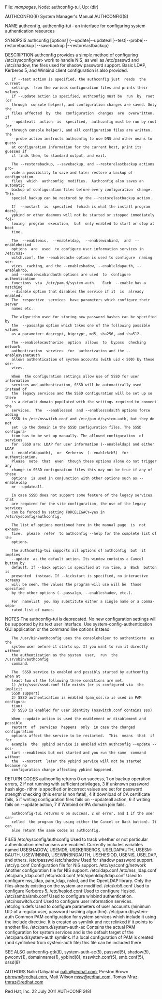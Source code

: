 File: *manpages*,  Node: authconfig-tui,  Up: (dir)

AUTHCONFIG(8)               System Manager's Manual              AUTHCONFIG(8)



NAME
       authconfig,  authconfig-tui  -  an  interface  for  configuring  system
       authentication resources

SYNOPSIS
       authconfig
              [options]   {--update|--updateall|--test|--probe|--restorebackup
              <name>|--savebackup <name>|--restorelastbackup}

DESCRIPTION
       authconfig  provides a simple method of configuring /etc/sysconfig/net‐
       work to handle NIS, as well as /etc/passwd and /etc/shadow,  the  files
       used  for shadow password support.  Basic LDAP, Kerberos 5, and Winbind
       client configuration is also provided.

       If --test action is specified, the authconfig just  reads  the  current
       settings  from the various configuration files and prints their values.
       If --update action is specified, authconfig must be  run  by  root  (or
       through  console helper), and configuration changes are saved. Only the
       files affected  by  the  configuration  changes  are  overwritten.   If
       --updateall  action  is  specified,  authconfig must be run by root (or
       through console helper), and all configuration files are written.   The
       --probe action instructs authconfig to use DNS and other means to guess
       at configuration information for the current host, print its guesses if
       it finds them, to standard output, and exit.

       The --restorebackup, --savebackup, and --restorelastbackup actions pro‐
       vide a possibility to save and later restore a backup of  configuration
       files  which  authconfig  modifies.  Authconfig also saves an automatic
       backup of configuration files before every configuration  change.  This
       special backup can be restored by the --restorelastbackup action.

       If  --nostart  is  specified  (which is what the install program does),
       ypbind or other daemons will not be started or stopped immediately fol‐
       lowing  program  execution,  but  only enabled to start or stop at boot
       time.

       The  --enablenis,  --enableldap,  --enablewinbind,  and  --enablehesiod
       options  are  used  to configure user information services in /etc/nss‐
       witch.conf, the --enablecache option is used to configure  naming  ser‐
       vices  caching, and the --enableshadow, --enableldapauth, --enablekrb5,
       and --enablewinbindauth options are used  to  configure  authentication
       functions  via  /etc/pam.d/system-auth.   Each  --enable has a matching
       --disable option that disables the service if it  is  already  enabled.
       The  respective  services  have parameters which configure their server
       names etc.

       The algorithm used for storing new password hashes can be specified  by
       the  --passalgo option which takes one of the following possible values
       as a parameter: descrypt, bigcrypt, md5, sha256, and sha512.

       The --enablelocauthorize  option  allows  to  bypass  checking  network
       authentication  services  for  authorization and the --enablesysnetauth
       allows authentication of system accounts (with uid < 500) by these ser‐
       vices.

       When  the configuration settings allow use of SSSD for user information
       services and authentication, SSSD will be automatically used instead of
       the  legacy services and the SSSD configuration will be set up so there
       is a default domain populated with the settings required to connect the
       services.  The  --enablesssd  and --enablesssdauth options force adding
       SSSD to /etc/nsswitch.conf and /etc/pam.d/system-auth, but they do  not
       set  up the domain in the SSSD configuration files. The SSSD configura‐
       tion has to be set up manually. The allowed configuration  of  services
       for  SSSD are: LDAP for user information (--enableldap) and either LDAP
       (--enableldapauth),  or  Kerberos  (--enablekrb5)  for  authentication.
       Please  note  that  even  though these options alone do not trigger any
       change in SSSD configuration files this may not be true if any of these
       options  is used in conjunction with other options such as --enableldap
       or --updateall.

       In case SSSD does not support some feature of the legacy services  that
       are required for the site configuration, the use of the legacy services
       can be forced by setting FORCELEGACY=yes in /etc/sysconfig/authconfig.

       The list of options mentioned here in the manual page  is  not  exhaus‐
       tive,  please  refer  to authconfig --help for the complete list of the
       options.

       The authconfig-tui supports all options of authconfig  but  it  implies
       --update  as the default action. Its window contains a Cancel button by
       default. If --back option is specified at run time, a  Back  button  is
       presented  instead. If --kickstart is specified, no interactive screens
       will be seen. The values the program will use will be  those  specified
       by the other options (--passalgo, --enableshadow, etc.).

       For  namelist  you may substitute either a single name or a comma-sepa‐
       rated list of names.

NOTES
       The authconfig-tui is deprecated. No new configuration settings will be
       supported  by its text user interface. Use system-config-authentication
       GUI application or the command line options instead.

       The /usr/bin/authconfig uses the consolehelper to authenticate  as  the
       system user before it starts up. If you want to run it directly without
       the authentication as the system  user,  run  the  /usr/sbin/authconfig
       command.

       The  SSSD service is enabled and possibly started by authconfig when at
       least two of the following three conditions are met:
       1) /etc/sssd/sssd.conf file exists (or is configured via  the  implicit
       SSSD support)
       2) SSSD authentication is enabled (pam_sss.so is used in PAM configura‐
       tion)
       3) SSSD is enabled for user identity (nsswitch.conf contains sss)

       When --update action is used the enablement or disablement and possible
       restart  of  services  happens  only  in case the changed configuration
       options affect the service to be restarted.  This  means  that  if  for
       example  the  ypbind service is enabled with authconfig --update --nos‐
       tart --enablenis but not started and you run the same  command  without
       the  --nostart  later the ypbind service will not be started because no
       configuration change affecting ypbind happened.

RETURN CODES
       authconfig returns 0 on success, 1 on backup operation errors, 2 if not
       running  with  sufficient  privileges, 3 if unknown password hash algo‐
       rithm is specified or incorrect values are set  for  password  strength
       checking  (this  error  is  non fatal), 4 if download of CA certificate
       fails, 5 if writing configuration files fails on --updateall action,  6
       if  writing  fails  on --update action, 7 if Winbind or IPA domain join
       fails.


       authconfig-tui returns 0 on success, 2 on error, and 1 if the user can‐
       celled  the program (by using either the Cancel or Back button). It can
       also return the same codes as authconfig.


FILES
       /etc/sysconfig/authconfig
              Used to track whether or  not  particular  authentication
              mechanisms  are  enabled.   Currently  includes variables
              named USESHADOW, USEMD5, USEKERBEROS, USELDAPAUTH, USESM‐
              BAUTH,  USEWINBIND,  USEWINBINDAUTH,  USEHESIOD,  USENIS,
              USELDAP, and others.
       /etc/passwd
       /etc/shadow
              Used for shadow password support.
       /etc/yp.conf
              Configuration file for NIS support.
       /etc/sysconfig/network
              Another configuration file for NIS support.
       /etc/ldap.conf
       /etc/nss_ldap.conf
       /etc/pam_ldap.conf
       /etc/nslcd.conf
       /etc/openldap/ldap.conf
              Used to configure  nss_ldap,  pam_ldap,  nslcd,  and  the
              OpenLDAP  library. Only the files already existing on the
              system are modified.
       /etc/krb5.conf
              Used to configure Kerberos 5.
       /etc/hesiod.conf
              Used to configure Hesiod.
       /etc/samba/smb.conf
              Used to configure winbind authentication.
       /etc/nsswitch.conf
              Used to configure user information services.
       /etc/login.defs
              Used to configure parameters of  user  accounts  (minimum
              UID of a regular user, password hashing algorithm).
       /etc/pam.d/system-auth
              Common   PAM  configuration  for  system  services  which
              include it using the include directive. It is created  as
              symlink and not relinked if it points to another file.
       /etc/pam.d/system-auth-ac
              Contains the actual PAM configuration for system services
              and is the default target of  the  /etc/pam.d/system-auth
              symlink.  If a local configuration of PAM is created (and
              symlinked  from  system-auth  file)  this  file  can   be
              included there.


SEE ALSO
       authconfig-gtk(8),   system-auth-ac(5),   passwd(5),  shadow(5),
       pwconv(1),    domainname(1),    ypbind(8),     nsswitch.conf(5),
       smb.conf(5), sssd(8)


AUTHORS
       Nalin Dahyabhai <nalin@redhat.com>, Preston Brown <pbrown@redhat.com>,
       Matt Wilson <msw@redhat.com>, Tomas Mraz <tmraz@redhat.com>



Red Hat, Inc.                    22 July 2011                    AUTHCONFIG(8)
